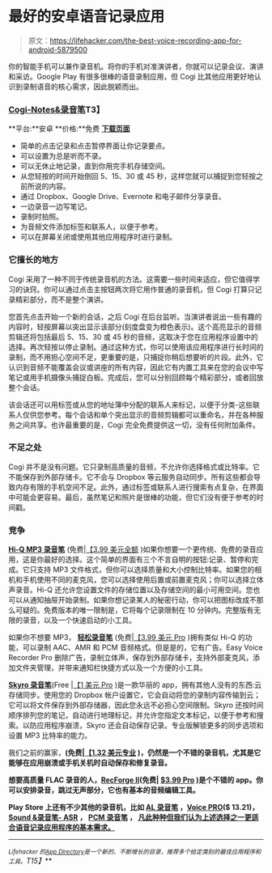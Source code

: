# 最好的安卓语音记录应用

> 原文：<https://lifehacker.com/the-best-voice-recording-app-for-android-5879500>

你的智能手机可以兼作录音机。将你的手机对准演讲者，你就可以记录会议、演讲和采访。Google Play 有很多很棒的语音录制应用，但 Cogi 比其他应用更好地认识到录制语音的核心需求，因此脱颖而出。



### [Cogi-Notes&录音笔](https://play.google.com/store/apps/details?id=com.cogi.mobile)T3】

**平台:**安卓
**价格:**免费
[**下载页面**](https://play.google.com/store/apps/details?id=com.cogi.mobile)

*   简单的点击记录和点击暂停界面让你记录要点。
*   可以设置为总是听而不录。
*   可以无休止地记录，直到你用完手机存储空间。
*   从您轻按的时间开始倒回 5、15、30 或 45 秒，这样您就可以捕捉到您轻按之前所说的内容。
*   通过 Dropbox、Google Drive、Evernote 和电子邮件分享录音。
*   一边录音一边写笔记。
*   录制时拍照。
*   为音频文件添加标签和联系人，以便于参考。
*   可以在屏幕关闭或使用其他应用程序时进行录制。

### 它擅长的地方

Cogi 采用了一种不同于传统录音机的方法。这需要一些时间来适应，但它值得学习的诀窍。你可以通过点击主按钮两次将它用作普通的录音机，但 Cogi 打算只记录精彩部分，而不是整个演讲。

您首先点击开始一个新的会话，之后 Cogi 在后台监听。当演讲者说出一些有趣的内容时，轻按屏幕以突出显示该部分(刻度盘变为橙色表示)。这个高亮显示的音频剪辑还将包括最后 5、15、30 或 45 秒的音频，这取决于您在应用程序设置中的选择。再次轻按以停止录制。通过这种方式，你可以使用该应用程序进行长时间的录制，而不用担心空间不足，更重要的是，只捕捉你稍后想要听的片段。此外，它认识到音频不能覆盖会议或讲座的所有内容，因此它有内置工具来在您的会议中写笔记或用手机摄像头捕捉白板。完成后，您可以分别回顾每个精彩部分，或者回放整个会话。

该会话还可以用标签或从您的地址簿中分配的联系人来标记，以便于分类-这些联系人仅供您参考。每个会话和单个突出显示的音频剪辑都可以重命名，并在各种服务之间共享。也许最重要的是，Cogi 完全免费提供这一切，没有任何附加条件。

### 不足之处

Cogi 并不是没有问题。它只录制高质量的音频，不允许你选择格式或比特率。它不能保存到外部存储卡。它不会与 Dropbox 等云服务自动同步。所有这些都会导致内存有限的手机空间不足。此外，通过标签或联系人进行搜索有点复杂，在界面中可能会更容易。最后，虽然笔记和照片是很棒的功能，但它们没有便于参考的时间戳。

### 竞争

[**Hi-Q MP3 录音笔**](https://play.google.com/store/apps/details?id=yuku.mp3recorder.lite) (免费|[【3.99 美元全额](https://play.google.com/store/apps/details?id=yuku.mp3recorder.full) )如果你想要一个更传统、免费的录音应用，这是你最好的选择。这个简单的界面有三个不言自明的按钮:记录、暂停和完成。它只支持 MP3 文件格式，但你可以选择质量和大小控制比特率。如果您的相机和手机使用不同的麦克风，您可以选择使用后置或前置麦克风；你可以选择立体声录音。Hi-Q 还允许您设置文件的存储位置以及存储空间的最小可用空间。您也可以从通知抽屉开始录制。如果你想记录某人的秘密行动，你可以把图标改成不那么可疑的。免费版本的唯一限制是，它将每个记录限制在 10 分钟内。完整版有无限的录音，以及一个快速启动的小工具。

如果你不想要 MP3， [**轻松录音笔**](https://play.google.com/store/apps/details?id=com.coffeebeanventures.easyvoicerecorder) (免费|[【3.99 美元 Pro](https://play.google.com/store/apps/details?id=com.digipom.easyvoicerecorder.pro) )拥有类似 Hi-Q 的功能，可以录制 AAC、AMR 和 PCM 音频格式。但是是的，它有广告。Easy Voice Recorder Pro 删除广告，录制立体声，保存到外部存储卡，支持外部麦克风，添加文件夹管理，并带来通知栏快捷方式以及一个方便的小工具。

[**Skyro 录音笔**](https://play.google.com/store/apps/details?id=com.triveous.recorder&hl=en)(Free |[【1 美元 Pro](https://play.google.com/store/apps/details?id=com.triveous.recorderpro) )是一款华丽的 app，拥有其他人没有的东西:云存储同步。使用您的 Dropbox 帐户设置它，它会自动将您的录制内容传输到云；它可以将文件保存到外部存储器，因此您永远不必担心空间限制。Skyro 还按时间顺序排列您的笔记，自动进行地理标记，并允许您指定文本标记，以便于参考和搜索。以防应用程序崩溃，Skyro 还会自动保存记录。专业版解锁更多的同步选项和设置 MP3 比特率的能力。

我们之前的赢家，[](https://play.google.com/store/apps/details?id=name.markus.droesser.tapeatalk)**(免费|[【1.32 美元专业](https://play.google.com/store/apps/details?id=name.markus.droesser.tapeatalkpro) )，仍然是一个不错的录音机，尤其是它能够在应用崩溃或手机关机时自动保存和修复录音。**

**想要高质量 FLAC 录音的人，[**RecForge II**](https://play.google.com/store/apps/details?id=dje073.android.modernrecforge)(免费| [$3.99 Pro](https://play.google.com/store/apps/details?id=dje073.android.modernrecforgepro) )是个不错的 app。你可以安排录音，跳过无声部分，它也有基本的音频编辑工具。**

**Play Store 上还有不少其他的录音机，比如 [**AL 录音笔**](https://play.google.com/store/apps/details?id=com.andlabs.vr&hl=en) ，[**Voice PRO**](https://play.google.com/store/apps/details?id=com.voicepro&hl=en)($ 13.21)， [**Sound &录音笔- ASR**](https://play.google.com/store/apps/details?id=com.nll.asr&hl=en) ， [**PCM 录音笔**](https://play.google.com/store/apps/details?id=com.kohei.android.pcmrecorder&hl=en) ， [**凡此种种但我们认为上述选择之一更适合语音记录应用程序的基本需求。**](https://play.google.com/store/apps/details?id=com.pjw.atrl&hl=en)**

* * *

***<small>Lifehacker 的</small>*[*<small>App Directory</small>*](http://lifehacker.com/the-lifehacker-app-directory-curates-the-best-apps-for-5803257)*<small>是一个新的、不断增长的目录，推荐多个给定类别的最佳应用程序和工具。</small>T15】***